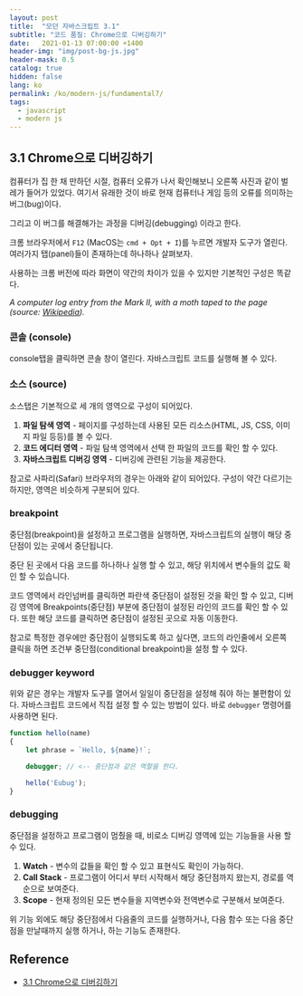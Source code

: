 ```yaml
---
layout: post
title:  "모던 자바스크립트 3.1"
subtitle: "코드 품질: Chrome으로 디버깅하기"
date:   2021-01-13 07:00:00 +1400
header-img: "img/post-bg-js.jpg"
header-mask: 0.5
catalog: true
hidden: false
lang: ko
permalink: /ko/modern-js/fundamental7/
tags:
  - javascript
  - modern js 
---
```


## 3.1 Chrome으로 디버깅하기

컴퓨터가 집 한 채 만하던 시절, 컴퓨터 오류가 나서 확인해보니 오른쪽 사진과 같이 벌레가 들어가 있었다. 여기서 유래한 것이 바로 현재 컴퓨터나 게임 등의 오류를 의미하는 버그(bug)이다.

그리고 이 버그를 해결해가는 과정을 디버깅(debugging) 이라고 한다.

크롬 브라우저에서 `F12` (MacOS는 `cmd + Opt + I`)를 누르면 개발자 도구가 열린다. 여러가지 탭(panel)들이 존재하는데 하나하나 살펴보자.

사용하는 크롬 버전에 따라 화면이 약간의 차이가 있을 수 있지만 기본적인 구성은 똑같다.

*A computer log entry from the Mark II, with a moth taped to the page (source: [Wikipedia](https://en.wikipedia.org/wiki/Debugging)).*

### 콘솔 (console)

console탭을 클릭하면 콘솔 창이 열린다. 자바스크립트 코드를 실행해 볼 수 있다.

### 소스 (source)

소스탭은 기본적으로 세 개의 영역으로 구성이 되어있다.

1.  **파일 탐색 영역** - 페이지를 구성하는데 사용된 모든 리소스(HTML, JS, CSS, 이미지 파일 등등)를 볼 수 있다.
2.  **코드 에디터 영역** - 파일 탐색 영역에서 선택 한 파일의 코드를 확인 할 수 있다.
3.  **자바스크립트 디버깅 영역** - 디버깅에 관련된 기능을 제공한다.

참고로 사파리(Safari) 브라우저의 경우는 아래와 같이 되어있다. 구성이 약간 다르기는 하지만, 영역은 비슷하게 구분되어 있다.

### breakpoint

중단점(breakpoint)을 설정하고 프로그램을 실행하면, 자바스크립트의 실행이 해당 중단점이 있는 곳에서 중단됩니다.

중단 된 곳에서 다음 코드를 하나하나 실행 할 수 있고, 해당 위치에서 변수들의 값도 확인 할 수 있습니다.

코드 영역에서 라인넘버를 클릭하면 파란색 중단점이 설정된 것을 확인 할 수 있고, 디버깅 영역에 Breakpoints(중단점) 부분에 중단점이 설정된 라인의 코드를 확인 할 수 있다. 또한 해당 코드를 클릭하면 중단점이 설정된 곳으로 자동 이동한다.

참고로 특정한 경우에만 중단점이 실행되도록 하고 싶다면, 코드의 라인줄에서 오른쪽 클릭을 하면 조건부 중단점(conditional breakpoint)을 설정 할 수 있다.

### debugger keyword

위와 같은 경우는 개발자 도구를 열어서 일일이 중단점을 설정해 줘야 하는 불편함이 있다. 자바스크립트 코드에서 직접 설정 할 수 있는 방법이 있다. 바로 `debugger` 명령어를 사용하면 된다.

```jsx
function hello(name) 
{
	let phrase = `Hello, ${name}!`;

	debugger; // <-- 중단점과 같은 역할을 한다.

	hello('Eubug');
}
```

### debugging

중단점을 설정하고 프로그램이 멈췄을 때, 비로소 디버깅 영역에 있는 기능들을 사용 할 수 있다.

1.  **Watch** - 변수의 값들을 확인 할 수 있고 표현식도 확인이 가능하다.
2.  **Call Stack** - 프로그램이 어디서 부터 시작해서 해당 중단점까지 왔는지, 경로를 역순으로 보여준다.
3.  **Scope** - 현재 정의된 모든 변수들을 지역변수와 전역변수로 구분해서 보여준다.

위 기능 외에도 해당 중단점에서 다음줄의 코드를 실행하거나, 다음 함수 또는 다음 중단점을 만날때까지 실행 하거나, 하는 기능도 존재한다.

## Reference
- [3.1 Chrome으로 디버깅하기](https://ko.javascript.info/debugging-chrome)